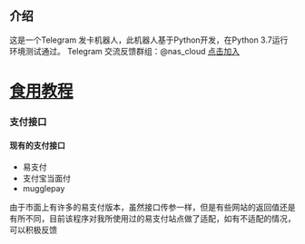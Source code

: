 ## 介绍
这是一个Telegram 发卡机器人，此机器人基于Python开发，在Python 3.7运行环境测试通过。
Telegram 交流反馈群组：@nas_cloud  [点击加入](https://t.me/nas_cloud)

# [食用教程](https://github.com/Paulkm2006/tg_faka_bot/wiki/%E9%A3%9F%E7%94%A8%E6%95%99%E7%A8%8B)


### 支付接口

#### 现有的支付接口

- 易支付
- 支付宝当面付
- mugglepay

由于市面上有许多的易支付版本，虽然接口传参一样，但是有些网站的返回值还是有所不同，目前该程序对我所使用过的易支付站点做了适配，如有不适配的情况，可以积极反馈
